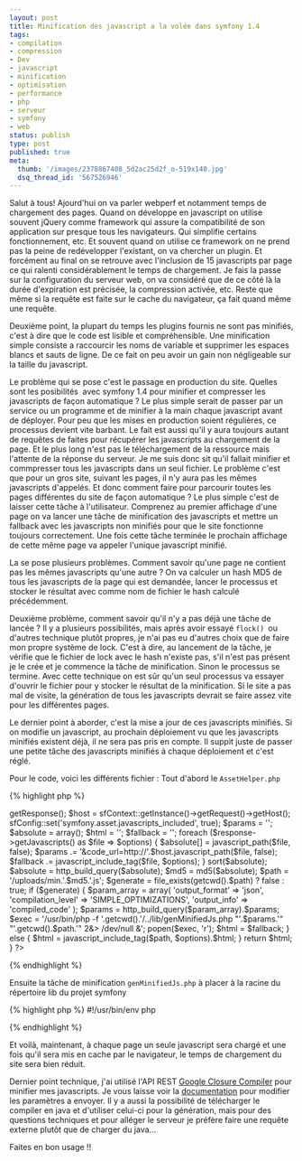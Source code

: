 ```yaml
---
layout: post
title: Minification des javascript a la volée dans symfony 1.4
tags:
- compilation
- compression
- Dev
- javascript
- minification
- optimisation
- performance
- php
- serveur
- symfony
- web
status: publish
type: post
published: true
meta:
  thumb: '/images/2378867408_5d2ac25d2f_o-519x140.jpg'
  dsq_thread_id: '567526946'
---
```

Salut à tous! Ajourd'hui on va parler webperf et notamment temps de chargement des pages. Quand on développe en javascript on utilise souvent jQuery comme framework qui assure la compatibilité de son application sur presque tous les navigateurs. Qui simplifie certains fonctionnement, etc. Et souvent quand on utilise ce framework on ne prend pas la peine de redévelopper l'existant, on va chercher un plugin. Et forcément au final on se retrouve avec l'inclusion de 15 javascripts par page ce qui ralenti considérablement le temps de chargement. Je fais la passe sur la configuration du serveur web, on va considéré que de ce côté là la durée d'expiration est précisée, la compression activée, etc. Reste que même si la requête est faite sur le cache du navigateur, ça fait quand même une requête.
<!--break-->
Deuxième point, la plupart du temps les plugins fournis ne sont pas minifiés, c'est à dire que le code est lisible et compréhensible. Une minification simple consiste a raccourcir les noms de variable et supprimer les espaces blancs et sauts de ligne. De ce fait on peu avoir un gain non négligeable sur la taille du javascript.

Le problème qui se pose c'est le passage en production du site. Quelles sont les posibilités  avec symfony 1.4 pour minifier et compresser les javascripts de façon automatique ? Le plus simple serait de passer par un service ou un programme et de minifier à la main chaque javascript avant de déployer. Pour peu que les mises en production soient régulières, ce processus devient vite barbant. Le fait est aussi qu'il y aura toujours autant de requêtes de faites pour récupérer les javascripts au chargement de la page. Et le plus long n'est pas le téléchargement de la ressource mais l'attente de la réponse du serveur. Je me suis donc sit qu'il fallait minifier et commpresser tous les javascripts dans un seul fichier. Le problème c'est que pour un gros site, suivant les pages, il n'y aura pas les mêmes javascripts d'appelés. Et donc comment faire pour parcourir toutes les pages différentes du site de façon automatique ? Le plus simple c'est de laisser cette tâche à l'utilisateur. Comprenez au premier affichage d'une page on va lancer une tâche de minification des javascripts et mettre un fallback avec les javascripts non minifiés pour que le site fonctionne toujours correctement. Une fois cette tâche terminée le prochain affichage de cette même page va appeler l'unique javascript minifié.

La se pose plusieurs problèmes. Comment savoir qu'une page ne contient pas les mêmes javascripts qu'une autre ? On va calculer un hash MD5 de tous les javascripts de la page qui est demandée, lancer le processus et stocker le résultat avec comme nom de fichier le hash calculé précédemment.

Deuxième problème, comment savoir qu'il n'y a pas déjà une tâche de lancée ? Il y a plusieurs possibilités, mais après avoir essayé `flock() `ou d'autres technique plutôt propres, je n'ai pas eu d'autres choix que de faire mon propre système de lock. C'est à dire, au lancement de la tâche, je vérifie que le fichier de lock avec le hash n'existe pas, s'il n'est pas présent je le crée et je commence la tâche de minification. Sinon le processus se termine. Avec cette technique on est sûr qu'un seul processus va essayer d'ouvrir le fichier pour y stocker le résultat de la minification. Si le site a pas mal de visite, la génération de tous les javascripts devrait se faire assez vite pour les différentes pages.

Le dernier point à aborder, c'est la mise a jour de ces javascripts minifiés. Si on modifie un javascript, au prochain déploiement vu que les javascripts minifiés existent déjà, il ne sera pas pris en compte. Il suppit juste de passer une petite tâche des javascripts minifiés à chaque déploiement et c'est réglé.

Pour le code, voici les différents fichier :
Tout d'abord le `AssetHelper.php`

{% highlight php %}
<?php 
function get_javascripts()
{
  $response = sfContext::getInstance()->getResponse();
  $host = sfContext::getInstance()->getRequest()->getHost();
  sfConfig::set('symfony.asset.javascripts_included', true);

  $params = '';
  $absolute = array();
  $html = '';
  $fallback = '';
  foreach ($response->getJavascripts() as $file => $options)
  {
    $absolute[] = javascript_path($file, false);
    $params .= '&code_url=http://'.$host.javascript_path($file, false);
    $fallback .= javascript_include_tag($file, $options);
  }
  sort($absolute);
  $absolute = http_build_query($absolute);
  $md5 = md5($absolute);
  $path = '/uploads/min.'.$md5.'.js';
  $generate = file_exists(getcwd().$path) ? false : true;

  if ($generate) {
    $param_array = array(
      'output_format' => 'json',
      'compilation_level' => 'SIMPLE_OPTIMIZATIONS',
      'output_info' => 'compiled_code'
    );
    $params = http_build_query($param_array).$params;
    $exec = '/usr/bin/php -f '.getcwd().'/../lib/genMinifiedJs.php "'.$params.'" "'.getcwd().$path.'" 2&> /dev/null &';
    popen($exec, 'r');
    $html = $fallback;
  }
  else {
    $html = javascript_include_tag($path, $options).$html;
  }

  return $html;
}
?>
{% endhighlight %}

Ensuite la tâche de minification `genMinifiedJs.php` à placer à la racine du répertoire lib du projet symfony

{% highlight php %}
#!/usr/bin/env php
<?php

if ($argc) {
  $params = $argv[1];
  $path = $argv[2];

  if (!file_exists($path.'.lock')) {
    touch($path.'.lock'); //Création d'un fichier de lock pour empecher toute autre instance de travailler en meme temps

    $ch = curl_init();
    curl_setopt($ch, CURLOPT_URL, 'http://closure-compiler.appspot.com/compile');
    curl_setopt($ch, CURLOPT_HEADER, false);
    curl_setopt($ch, CURLOPT_POST, true);
    curl_setopt($ch, CURLOPT_POSTFIELDS, $params);
    curl_setopt($ch, CURLOPT_RETURNTRANSFER, true);
    $retour = curl_exec($ch);
    curl_close($ch);

    $retour = json_decode($retour, true);

    if (array_key_exists('compiledCode', $retour) && !empty($retour['compiledCode'])) { //Vérification du retour de google closure compiler
      $fp = fopen($path, 'a');
      fwrite($fp, $retour['compiledCode']);
      fclose($fp);
    }
    else {
      unlink($path.'.lock'); //Suppression du fichier de lock en cas d'échec de compilation pour autoriser une nouvelle génération
    }
  }
  else {
    die; //Une instance existe déja, on quitte le navire
  }
}
?>
{% endhighlight %}

Et voilà, maintenant, à chaque page un seule javascript sera chargé et une fois qu'il sera mis en cache par le navigateur, le temps de chargement du site sera bien réduit.

Dernier point technique, j'ai utilisé l'API REST [Google Closure Compiler](http://code.google.com/closure/compiler/) pour minifier mes javascripts. Je vous laisse voir la [documentation](http://code.google.com/closure/compiler/docs/api-ref.html) pour modifier les paramètres a envoyer. Il y a aussi la possibilité de télécharger le compiler en java et d'utiliser celui-ci pour la génération, mais pour des questions techniques et pour alléger le serveur je préfère faire une requête externe plutôt que de charger du java...

Faites en bon usage !!
